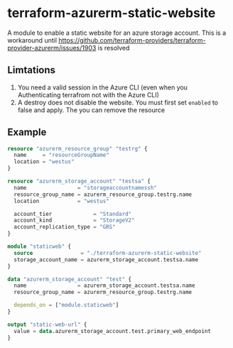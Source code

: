 # terraform-azurerm-static-website

A module to enable a static website for an azure storage account. This is a workaround until <https://github.com/terraform-providers/terraform-provider-azurerm/issues/1903> is resolved

## Limtations

1. You need a valid session in the Azure CLI (even when you Authenticating terrafrom not with the Azure CLI)
2. A destroy does not disable the website. You must first set `enabled` to false and apply. The you can remove the resource

## Example

```terraform
resource "azurerm_resource_group" "testrg" {
  name     = "resourceGroupName"
  location = "westus"
}

resource "azurerm_storage_account" "testsa" {
  name                = "storageaccountnamessh"
  resource_group_name = azurerm_resource_group.testrg.name
  location            = "westus"

  account_tier             = "Standard"
  account_kind             = "StorageV2"
  account_replication_type = "GRS"
}

module "staticweb" {
  source               = "./terraform-azurerm-static-website"
  storage_account_name = azurerm_storage_account.testsa.name
}

data "azurerm_storage_account" "test" {
  name                = azurerm_storage_account.testsa.name
  resource_group_name = azurerm_resource_group.testrg.name

  depends_on = ["module.staticweb"]
}

output "static-web-url" {
  value = data.azurerm_storage_account.test.primary_web_endpoint
}
```
